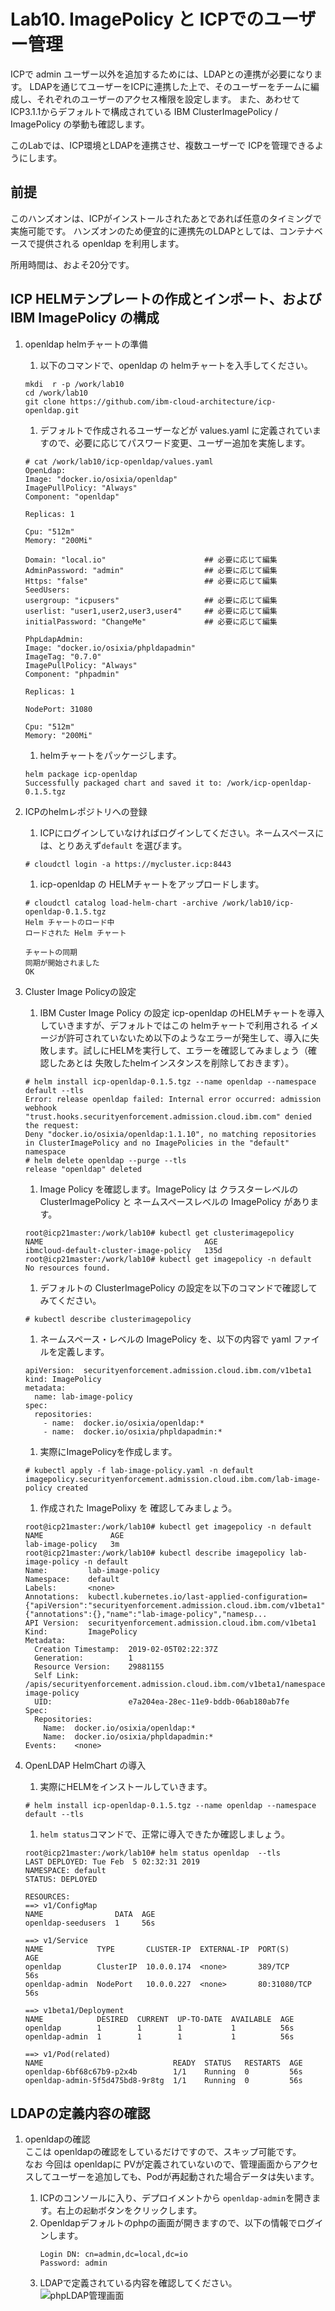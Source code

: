 # Lab10. ImagePolicy と ICPでのユーザー管理

ICPで admin ユーザー以外を追加するためには、LDAPとの連携が必要になります。
LDAPを通じてユーザーをICPに連携した上で、そのユーザーをチームに編成し、それぞれのユーザーのアクセス権限を設定します。
また、あわせて ICP3.1.1からデフォルトで構成されている IBM ClusterImagePolicy / ImagePolicy の挙動も確認します。

このLabでは、ICP環境とLDAPを連携させ、複数ユーザーで ICPを管理できるようにします。

## 前提

このハンズオンは、ICPがインストールされたあとであれば任意のタイミングで実施可能です。
ハンズオンのため便宜的に連携先のLDAPとしては、コンテナベースで提供される openldap を利用します。

所用時間は、およそ20分です。

## ICP HELMテンプレートの作成とインポート、および IBM ImagePolicy の構成

1. openldap helmチャートの準備

    1. 以下のコマンドで、openldap の helmチャートを入手してください。
      ```
      mkdi  r -p /work/lab10
      cd /work/lab10
      git clone https://github.com/ibm-cloud-architecture/icp-openldap.git 
      ```
    1. デフォルトで作成されるユーザーなどが values.yaml に定義されていますので、必要に応じてパスワード変更、ユーザー追加を実施します。
    ```
    # cat /work/lab10/icp-openldap/values.yaml
    OpenLdap:
    Image: "docker.io/osixia/openldap"
    ImagePullPolicy: "Always"
    Component: "openldap"

    Replicas: 1

    Cpu: "512m"
    Memory: "200Mi"

    Domain: "local.io"                      ## 必要に応じて編集
    AdminPassword: "admin"                  ## 必要に応じて編集
    Https: "false"                          ## 必要に応じて編集
    SeedUsers:
    usergroup: "icpusers"                   ## 必要に応じて編集
    userlist: "user1,user2,user3,user4"     ## 必要に応じて編集
    initialPassword: "ChangeMe"             ## 必要に応じて編集

    PhpLdapAdmin:
    Image: "docker.io/osixia/phpldapadmin"
    ImageTag: "0.7.0"
    ImagePullPolicy: "Always"
    Component: "phpadmin"

    Replicas: 1

    NodePort: 31080

    Cpu: "512m"
    Memory: "200Mi"
    ```
    1. helmチャートをパッケージします。
      ```
      helm package icp-openldap
      Successfully packaged chart and saved it to: /work/icp-openldap-0.1.5.tgz
      ```
1. ICPのhelmレポジトリへの登録

    1. ICPにログインしていなければログインしてください。ネームスペースには、とりあえず`default` を選びます。
      ```
      # cloudctl login -a https://mycluster.icp:8443
      ```
    1. icp-openldap の HELMチャートをアップロードします。
      ```
      # cloudctl catalog load-helm-chart -archive /work/lab10/icp-openldap-0.1.5.tgz
      Helm チャートのロード中
      ロードされた Helm チャート

      チャートの同期
      同期が開始されました
      OK
      ```
1. Cluster Image Policyの設定    
    1. IBM Custer Image Policy の設定
    icp-openldap のHELMチャートを導入していきますが、デフォルトではこの helmチャートで利用される イメージが許可されていないため以下のようなエラーが発生して、導入に失敗します。試しにHELMを実行して、エラーを確認してみましょう（確認したあとは 失敗したhelmインスタンスを削除しておきます）。
    ```
    # helm install icp-openldap-0.1.5.tgz --name openldap --namespace default --tls
    Error: release openldap failed: Internal error occurred: admission webhook    
    "trust.hooks.securityenforcement.admission.cloud.ibm.com" denied the request:
    Deny "docker.io/osixia/openldap:1.1.10", no matching repositories in ClusterImagePolicy and no ImagePolicies in the "default" namespace
    # helm delete openldap --purge --tls
    release "openldap" deleted
    ```
    1. Image Policy を確認します。ImagePolicy は クラスターレベルの ClusterImagePolicy と ネームスペースレベルの ImagePolicy があります。
    ```
    root@icp21master:/work/lab10# kubectl get clusterimagepolicy
    NAME                                    AGE
    ibmcloud-default-cluster-image-policy   135d
    root@icp21master:/work/lab10# kubectl get imagepolicy -n default
    No resources found.
    ```
    1. デフォルトの ClusterImagePolicy の設定を以下のコマンドで確認してみてください。
    ```
    # kubectl describe clusterimagepolicy
    ```
    1. ネームスペース・レベルの ImagePolicy を、以下の内容で yaml ファイルを定義します。
    ```
    apiVersion:  securityenforcement.admission.cloud.ibm.com/v1beta1
    kind: ImagePolicy
    metadata:
      name: lab-image-policy
    spec:
      repositories:
        - name:  docker.io/osixia/openldap:*
        - name:  docker.io/osixia/phpldapadmin:*
    ```
    1. 実際にImagePolicyを作成します。
    ```
    # kubectl apply -f lab-image-policy.yaml -n default
    imagepolicy.securityenforcement.admission.cloud.ibm.com/lab-image-policy created
    ```
    1. 作成された ImagePolixy を 確認してみましょう。
    ```
    root@icp21master:/work/lab10# kubectl get imagepolicy -n default
    NAME               AGE
    lab-image-policy   3m
    root@icp21master:/work/lab10# kubectl describe imagepolicy lab-image-policy -n default
    Name:         lab-image-policy
    Namespace:    default
    Labels:       <none>
    Annotations:  kubectl.kubernetes.io/last-applied-configuration={"apiVersion":"securityenforcement.admission.cloud.ibm.com/v1beta1","kind":"ImagePolicy","metadata":{"annotations":{},"name":"lab-image-policy","namesp...
    API Version:  securityenforcement.admission.cloud.ibm.com/v1beta1
    Kind:         ImagePolicy
    Metadata:
      Creation Timestamp:  2019-02-05T02:22:37Z
      Generation:          1
      Resource Version:    29881155
      Self Link:           /apis/securityenforcement.admission.cloud.ibm.com/v1beta1/namespaces/default/imagepolicies/lab-image-policy
      UID:                 e7a204ea-28ec-11e9-bddb-06ab180ab7fe
    Spec:
      Repositories:
        Name:  docker.io/osixia/openldap:*
        Name:  docker.io/osixia/phpldapadmin:*
    Events:    <none>
    ```
    
1. OpenLDAP HelmChart の導入
   1. 実際にHELMをインストールしていきます。    
    ```
    # helm install icp-openldap-0.1.5.tgz --name openldap --namespace default --tls
    ```
   1. `helm status`コマンドで、正常に導入できたか確認しましょう。
    ```
    root@icp21master:/work/lab10# helm status openldap  --tls
    LAST DEPLOYED: Tue Feb  5 02:32:31 2019
    NAMESPACE: default
    STATUS: DEPLOYED

    RESOURCES:
    ==> v1/ConfigMap
    NAME                DATA  AGE
    openldap-seedusers  1     56s

    ==> v1/Service
    NAME            TYPE       CLUSTER-IP  EXTERNAL-IP  PORT(S)       AGE
    openldap        ClusterIP  10.0.0.174  <none>       389/TCP       56s
    openldap-admin  NodePort   10.0.0.227  <none>       80:31080/TCP  56s

    ==> v1beta1/Deployment
    NAME            DESIRED  CURRENT  UP-TO-DATE  AVAILABLE  AGE
    openldap        1        1        1           1          56s
    openldap-admin  1        1        1           1          56s

    ==> v1/Pod(related)
    NAME                             READY  STATUS   RESTARTS  AGE
    openldap-6bf68c67b9-p2x4b        1/1    Running  0         56s
    openldap-admin-5f5d475bd8-9r8tg  1/1    Running  0         56s
    ```
    
## LDAPの定義内容の確認
1. openldapの確認<br>
    ここは openldapの確認をしているだけですので、スキップ可能です。<br>
    なお 今回は openldapに PVが定義されていないので、管理画面からアクセスしてユーザーを追加しても、Podが再起動された場合データは失います。
    
    1. ICPのコンソールに入り、デプロイメントから `openldap-admin`を開きます。右上の`起動`ボタンをクリックします。
    1. Openldapデフォルトのphpの画面が開きますので、以下の情報でログインします。
       ```
       Login DN: cn=admin,dc=local,dc=io
       Password: admin
       ```
    1. LDAPで定義されている内容を確認してください。<br>
      ![phpLDAP管理画面](https://github.com/ICpTrial/ICPSelfLab/blob/master/images/Lab10/ldaptop.png)
  

